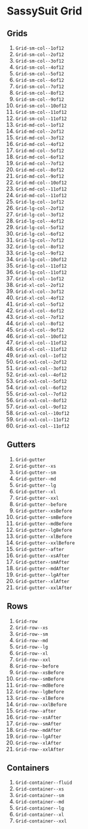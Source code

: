 # SassySuit Grid



## Grids

1. `Grid-sm-col--1of12`	
2. `Grid-sm-col--2of12`	
3. `Grid-sm-col--3of12`	
4. `Grid-sm-col--4of12`	
5. `Grid-sm-col--5of12`	
6. `Grid-sm-col--6of12`	
7. `Grid-sm-col--7of12`	
8. `Grid-sm-col--8of12`	
9. `Grid-sm-col--9of12`	
10. `Grid-sm-col--10of12`	
11. `Grid-sm-col--11of12`	
12. `Grid-sm-col--11of12`	
13. `Grid-md-col--1of12`	
14. `Grid-md-col--2of12`	
15. `Grid-md-col--3of12`	
16. `Grid-md-col--4of12`	
17. `Grid-md-col--5of12`	
18. `Grid-md-col--6of12`	
19. `Grid-md-col--7of12`	
20. `Grid-md-col--8of12`	
21. `Grid-md-col--9of12`	
22. `Grid-md-col--10of12`	
23. `Grid-md-col--11of12`	
24. `Grid-md-col--11of12`	
25. `Grid-lg-col--1of12`	
26. `Grid-lg-col--2of12`	
27. `Grid-lg-col--3of12`	
28. `Grid-lg-col--4of12`	
29. `Grid-lg-col--5of12`	
30. `Grid-lg-col--6of12`	
31. `Grid-lg-col--7of12`	
32. `Grid-lg-col--8of12`	
33. `Grid-lg-col--9of12`	
34. `Grid-lg-col--10of12`	
35. `Grid-lg-col--11of12`	
36. `Grid-lg-col--11of12`
37. `Grid-xl-col--1of12`	
38. `Grid-xl-col--2of12`	
39. `Grid-xl-col--3of12`	
40. `Grid-xl-col--4of12`	
41. `Grid-xl-col--5of12`	
42. `Grid-xl-col--6of12`	
43. `Grid-xl-col--7of12`	
44. `Grid-xl-col--8of12`	
45. `Grid-xl-col--9of12`	
46. `Grid-xl-col--10of12`	
47. `Grid-xl-col--11of12`	
48. `Grid-xl-col--11of12`
49. `Grid-xxl-col--1of12`	
50. `Grid-xxl-col--2of12`	
51. `Grid-xxl-col--3of12`	
52. `Grid-xxl-col--4of12`	
53. `Grid-xxl-col--5of12`	
54. `Grid-xxl-col--6of12`	
55. `Grid-xxl-col--7of12`	
56. `Grid-xxl-col--8of12`	
57. `Grid-xxl-col--9of12`	
58. `Grid-xxl-col--10of12`	
59. `Grid-xxl-col--11of12`	
60. `Grid-xxl-col--11of12`

## Gutters

1. `Grid-gutter`
2. `Grid-gutter--xs`
3. `Grid-gutter--sm`
4. `Grid-gutter--md`
5. `Grid-gutter--lg`
6. `Grid-gutter--xl`
7. `Grid-gutter--xxl`
8. `Grid-gutter--before`
9. `Grid-gutter--xsBefore`
10. `Grid-gutter--smBefore`
11. `Grid-gutter--mdBefore`
12. `Grid-gutter--lgBefore`
13. `Grid-gutter--xlBefore`
14. `Grid-gutter--xxlBefore`
15. `Grid-gutter--after`
16. `Grid-gutter--xsAfter`
17. `Grid-gutter--smAfter`
18. `Grid-gutter--mdAfter`
19. `Grid-gutter--lgAfter`
20. `Grid-gutter--xlAfter`
21. `Grid-gutter--xxlAfter`

## Rows

1. `Grid-row`
2. `Grid-row--xs`
3. `Grid-row--sm`
4. `Grid-row--md`
5. `Grid-row--lg`
6. `Grid-row--xl`
7. `Grid-row--xxl`
8. `Grid-row--before`
9. `Grid-row--xsBefore`
10. `Grid-row--smBefore`
11. `Grid-row--mdBefore`
12. `Grid-row--lgBefore`
13. `Grid-row--xlBefore`
14. `Grid-row--xxlBefore`
15. `Grid-row--after`
16. `Grid-row--xsAfter`
17. `Grid-row--smAfter`
18. `Grid-row--mdAfter`
19. `Grid-row--lgAfter`
20. `Grid-row--xlAfter`
21. `Grid-row--xxlAfter`

## Containers

1. `Grid-container--fluid`
2. `Grid-container--xs`
3. `Grid-container--sm`
4. `Grid-container--md`
5. `Grid-container--lg`
6. `Grid-container--xl`
7. `Grid-container--xxl`
